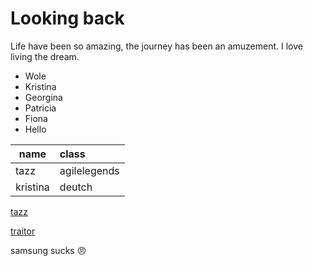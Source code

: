 # Looking back 

Life have been so amazing, the journey has been an amuzement. I love living the dream.

- Wole 
- Kristina
- Georgina
- Patricia
- Fiona
- Hello

| name | class | 
|-------|:-------|
|tazz | agilelegends|
|kristina | deutch |  

[tazz](tazz.com)

[traitor](https://i.ytimg.com/vi/-10ANcAGgdY/maxresdefault.jpg)

samsung sucks :angry: